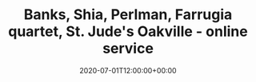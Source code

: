 ---
templateKey: event
id: CBD6C591-DDD8-B08E-7488-1F863AB3C5E3
date: 2020-07-01T12:00:00+00:00
eventTime: '12:00 pm'
title: "Banks, Shia, Perlman, Farrugia quartet, St. Jude's Oakville - online service"
artist: Banks, Shia, Perlman, Farrugia quartet
city: Oakville
venue: St. Jude's Oakville - online service
group: Tim Shia
---